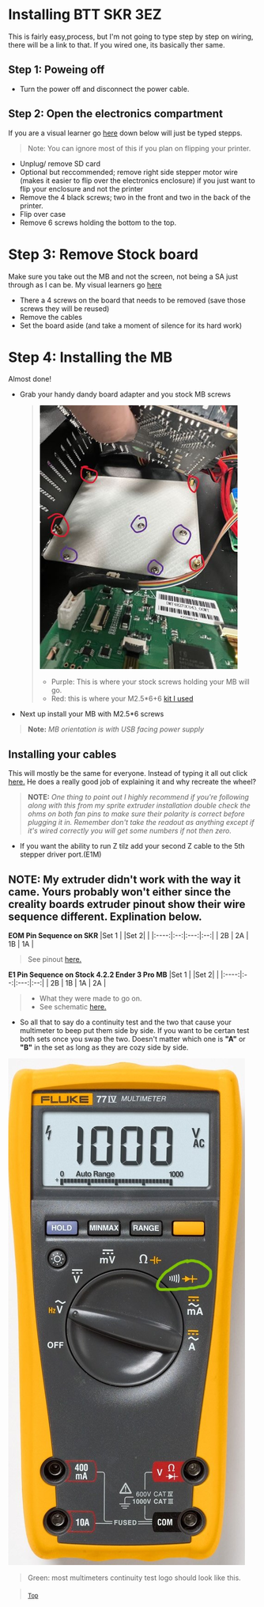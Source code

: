 # Installing BTT SKR 3EZ
This is fairly easy,process, but I'm not going to type step by step on wiring, there will be a link to that. If you wired one, its basically ther same.

## Step 1: Poweing off
* Turn the power off and disconnect the power cable.


## Step 2: Open the electronics compartment
If you are a visual learner go [here](https://youtu.be/l7mxGVF-QGE?t=86) down below will just be typed stepps.
> Note: You can ignore most of this if you plan on flipping your printer.
* Unplug/ remove SD card
* Optional but reccommended; remove right side stepper motor wire (makes it easier to flip over the electronics enclosure) if you just want to flip your enclosure and not the printer
* Remove the 4 black screws; two in the front and two in the back of the printer.
* Flip over case
* Remove 6 screws holding the bottom to the top.

# Step 3: Remove Stock board
Make sure you take out the MB and not the screen, not being a SA just through as I can be. My visual learners go [here](https://youtu.be/l7mxGVF-QGE?t=171)

* There a 4 screws on the board that needs to be removed (save those screws they will be reused)
* Remove the cables
* Set the board aside (and take a moment of silence for its hard work)

# Step 4: Installing the MB
Almost done! 

* Grab your handy dandy board adapter and you stock MB screws
    > ![MB Adapter](../Files/SKR%20mounitng%20location.jpg)
    > * Purple: This is where your stock screws holding your MB will go.
    > * Red: this is where your M2.5*6+6 [kit I used](https://amzn.to/3JkD8qF)
* Next up install your MB with M2.5*6 screws 
> **Note:** *MB orientation is with USB facing power supply*

## Installing your cables
This will mostly be the same for everyone. Instead of typing it all out click [here.](https://youtu.be/r9fsRMXb5X0?t=550) He does a really good job of explaining it and why recreate the wheel?
> **NOTE:** *One thing to point out I highly recommend if you're following along with this from my sprite extruder installation double check the ohms on both fan pins to make sure their polarity is correct before plugging it in. Remember don't take the readout as anything except if it's wired correctly you will get some numbers if not then zero.*

* If you want the ability to run Z tilz add your second Z cable to the 5th stepper driver port.(E1M)

## **NOTE:** My extruder didn't work with the way it came. Yours probably won't either since the creality boards extruder pinout show their wire sequence different. Explination below.

**EOM Pin Sequence on SKR**
|Set 1 |    |Set 2|    |
|:----:|:--:|:---:|:--:|
| 2B   | 2A |  1B | 1A |

> See pinout [here.](../Files/BIGTREETECH%20SKR%203%20EZ%20Pinout.jpg)

**E1 Pin Sequence on Stock 4.2.2 Ender 3 Pro MB**
|Set 1 |    |Set 2|    |
|:----:|:--:|:---:|:--:|
| 2B   | 1B |  1A | 2A |
> * What they were made to go on.
> * See schematic [here.](../Files/Creality%204.2.2%20Schematic-1.png)

* So all that to say do a continuity test and the two that cause your multimeter to beep put them side by side. If you want to be certan test both sets once you swap the two. Doesn't matter which one is **"A"** or **"B"** in the set as long as they are cozy side by side.

![Alt text](../Files/Fluke%20multimeter.jpg)
> Green: most multimeters continuity test logo should look like this.

> <sub>[Top](#installing-btt-skr-3ez)
